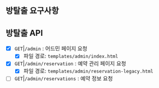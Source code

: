 ## 방탈출 요구사항


## 방탈출 API

- [x] `GET`|`/admin` : 어드민 페이지 요청
  - [x] 파일 경로: `templates/admin/index.html`

- [x] `GET`|`/admin/reservation` : 예약 관리 페이지 요청
  - [x] 파일 경로: `templates/admin/reservation-legacy.html`

- [ ] `GET`|`/admin/reservations` : 예약 정보 요청
